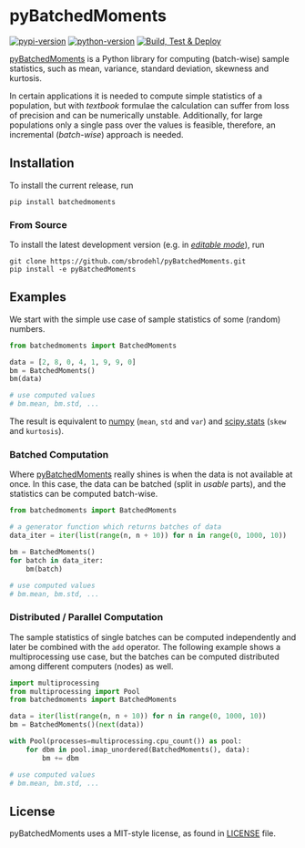 # pyBatchedMoments

[![pypi-version](https://img.shields.io/pypi/v/batchedmoments)][pypi]
[![python-version](https://img.shields.io/pypi/pyversions/batchedmoments)][pypi]
[![Build, Test & Deploy](https://github.com/sbrodehl/pyBatchedMoments/workflows/Build,%20Test%20&%20Deploy%20to%20PyPI/badge.svg)](https://github.com/sbrodehl/PyBatchedMoments/actions?query=workflow%3A%22Build%2C+Test+%26+Deploy+to+PyPI%22)

[pyBatchedMoments][pyBM-gh] is a Python library for computing (batch-wise) sample statistics,
such as mean, variance, standard deviation, skewness and kurtosis.

In certain applications it is needed to compute simple statistics of a population, but with _textbook_ formulae
the calculation can suffer from loss of precision and can be numerically unstable.
Additionally, for large populations only a single pass over the values is feasible, therefore,
an incremental (_batch-wise_) approach is needed.

## Installation

To install the current release, run
```shell
pip install batchedmoments
```

### From Source

To install the latest development version (e.g. in [_editable mode_](https://pip.pypa.io/en/stable/reference/pip_install/#cmdoption-e)), run
```shell
git clone https://github.com/sbrodehl/pyBatchedMoments.git
pip install -e pyBatchedMoments
```

## Examples

We start with the simple use case of sample statistics of some (random) numbers.

```python
from batchedmoments import BatchedMoments

data = [2, 8, 0, 4, 1, 9, 9, 0]
bm = BatchedMoments()
bm(data)

# use computed values
# bm.mean, bm.std, ...
```
The result is equivalent to [numpy](https://numpy.org/doc/stable/reference/routines.statistics.html) (`mean`, `std` and `var`)
and [scipy.stats](https://docs.scipy.org/doc/scipy/reference/stats.html) (`skew` and `kurtosis`).

### Batched Computation

Where [pyBatchedMoments][pyBM-gh] really shines is when the data is not available at once.
In this case, the data can be batched (split in _usable_ parts), and the statistics can be computed batch-wise.

```python
from batchedmoments import BatchedMoments

# a generator function which returns batches of data
data_iter = iter(list(range(n, n + 10)) for n in range(0, 1000, 10))

bm = BatchedMoments()
for batch in data_iter:
    bm(batch)

# use computed values
# bm.mean, bm.std, ...
```

### Distributed / Parallel Computation

The sample statistics of single batches can be computed independently and later be combined with the `add` operator.
The following example shows a multiprocessing use case, but the batches can be computed distributed among different
computers (nodes) as well.

```python
import multiprocessing
from multiprocessing import Pool
from batchedmoments import BatchedMoments

data = iter(list(range(n, n + 10)) for n in range(0, 1000, 10))
bm = BatchedMoments()(next(data))

with Pool(processes=multiprocessing.cpu_count()) as pool:
    for dbm in pool.imap_unordered(BatchedMoments(), data):
        bm += dbm

# use computed values
# bm.mean, bm.std, ...
```


## License

pyBatchedMoments uses a MIT-style license, as found in [LICENSE](LICENSE) file.


[pypi]: https://pypi.org/project/batchedmoments
[pyBM-gh]: https://github.com/sbrodehl/pyBatchedMoments

